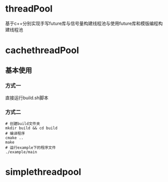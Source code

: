 # threadPool
基于c++分别实现手写future库与信号量构建线程池与使用future库和模版编程构建线程池
# cachethreadPool
## 基本使用
### 方式一
直接运行build.sh脚本
### 方式二
```
# 创建build文件夹
mkdir build && cd build
# 编译程序
cmake ..
make
# 运行example下的程序文件
./example/main
```
# simplethreadpool


